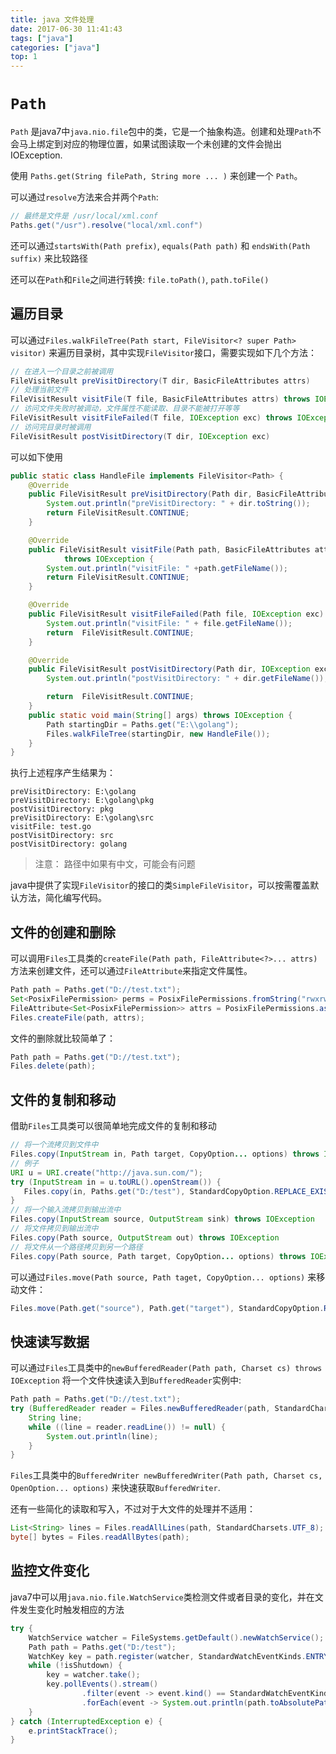 ```yaml
---
title: java 文件处理
date: 2017-06-30 11:41:43
tags: ["java"]
categories: ["java"]
top: 1
---
```

# `Path`
`Path` 是java7中`java.nio.file`包中的类，它是一个抽象构造。创建和处理`Path`不会马上绑定到对应的物理位置，如果试图读取一个未创建的文件会抛出IOException.

使用 `Paths.get(String filePath, String more ... )` 来创建一个 `Path`。

可以通过`resolve`方法来合并两个`Path`: 
```java
// 最终是文件是 /usr/local/xml.conf 
Paths.get("/usr").resolve("local/xml.conf")
```

还可以通过`startsWith(Path prefix)`, `equals(Path path)` 和 `endsWith(Path suffix)` 来比较路径

还可以在`Path`和`File`之间进行转换: `file.toPath()`, `path.toFile()`

## 遍历目录
可以通过`Files.walkFileTree(Path start, FileVisitor<? super Path> visitor)` 来遍历目录树，其中实现`FileVisitor`接口，需要实现如下几个方法：
```java
// 在进入一个目录之前被调用
FileVisitResult preVisitDirectory(T dir, BasicFileAttributes attrs)
// 处理当前文件
FileVisitResult visitFile(T file, BasicFileAttributes attrs) throws IOException
// 访问文件失败时被调动，文件属性不能读取、目录不能被打开等等
FileVisitResult visitFileFailed(T file, IOException exc) throws IOException
// 访问完目录时被调用
FileVisitResult postVisitDirectory(T dir, IOException exc)
```
可以如下使用
```java
public static class HandleFile implements FileVisitor<Path> {
    @Override
    public FileVisitResult preVisitDirectory(Path dir, BasicFileAttributes attrs) throws IOException {
        System.out.println("preVisitDirectory: " + dir.toString());
        return FileVisitResult.CONTINUE;
    }

    @Override
    public FileVisitResult visitFile(Path path, BasicFileAttributes attrs)
            throws IOException {
        System.out.println("visitFile: " +path.getFileName());
        return FileVisitResult.CONTINUE;
    }

    @Override
    public FileVisitResult visitFileFailed(Path file, IOException exc) throws IOException {
        System.out.println("visitFile: " + file.getFileName());
        return  FileVisitResult.CONTINUE;
    }

    @Override
    public FileVisitResult postVisitDirectory(Path dir, IOException exc) throws IOException {
        System.out.println("postVisitDirectory: " + dir.getFileName());

        return  FileVisitResult.CONTINUE;
    }
    public static void main(String[] args) throws IOException {
        Path startingDir = Paths.get("E:\\golang");
        Files.walkFileTree(startingDir, new HandleFile());
    }
}
```
执行上述程序产生结果为：
```
preVisitDirectory: E:\golang
preVisitDirectory: E:\golang\pkg
postVisitDirectory: pkg
preVisitDirectory: E:\golang\src
visitFile: test.go
postVisitDirectory: src
postVisitDirectory: golang
```

> 注意： 路径中如果有中文，可能会有问题
 
java中提供了实现`FileVisitor`的接口的类`SimpleFileVisitor`，可以按需覆盖默认方法，简化编写代码。

## 文件的创建和删除
可以调用`Files`工具类的`createFile(Path path, FileAttribute<?>... attrs)`方法来创建文件，还可以通过`FileAttribute`来指定文件属性。
```java
Path path = Paths.get("D://test.txt");
Set<PosixFilePermission> perms = PosixFilePermissions.fromString("rwxrw-r--");
FileAttribute<Set<PosixFilePermission>> attrs = PosixFilePermissions.asFileAttribute(perms);
Files.createFile(path, attrs);
```

文件的删除就比较简单了：
```java
Path path = Paths.get("D://test.txt");
Files.delete(path);
```

## 文件的复制和移动
借助`Files`工具类可以很简单地完成文件的复制和移动
```java
// 将一个流拷贝到文件中
Files.copy(InputStream in, Path target, CopyOption... options) throws IOException
// 例子
URI u = URI.create("http://java.sun.com/");
try (InputStream in = u.toURL().openStream()) {
   Files.copy(in, Paths.get("D:/test"), StandardCopyOption.REPLACE_EXISTING);
}
// 将一个输入流拷贝到输出流中
Files.copy(InputStream source, OutputStream sink) throws IOException
// 将文件拷贝到输出流中
Files.copy(Path source, OutputStream out) throws IOException
// 将文件从一个路径拷贝到另一个路径
Files.copy(Path source, Path target, CopyOption... options) throws IOException
```

可以通过`Files.move(Path source, Path taget, CopyOption... options)` 来移动文件：
```java
Files.move(Path.get("source"), Path.get("target"), StandardCopyOption.REPLACE_EXISTING, StandardCopyOption.COPY_ATTRIBUTES);
```

## 快速读写数据
可以通过`Files`工具类中的`newBufferedReader(Path path, Charset cs) throws IOException` 将一个文件快速读入到`BufferedReader`实例中:
```java
Path path = Paths.get("D://test.txt");
try (BufferedReader reader = Files.newBufferedReader(path, StandardCharsets.UTF_8)) {
    String line;
    while ((line = reader.readLine()) != null) {
        System.out.println(line);
    }
}
```

`Files`工具类中的`BufferedWriter newBufferedWriter(Path path, Charset cs, OpenOption... options)` 来快速获取`BufferedWriter`.

还有一些简化的读取和写入，不过对于大文件的处理并不适用：
```java
List<String> lines = Files.readAllLines(path, StandardCharsets.UTF_8);
byte[] bytes = Files.readAllBytes(path);
```

## 监控文件变化
java7中可以用`java.nio.file.WatchService`类检测文件或者目录的变化，并在文件发生变化时触发相应的方法
```java
try {
    WatchService watcher = FileSystems.getDefault().newWatchService();
    Path path = Paths.get("D:/test");
    WatchKey key = path.register(watcher, StandardWatchEventKinds.ENTRY_MODIFY);
    while (!isShutdown) {
        key = watcher.take();
        key.pollEvents().stream()
                .filter(event -> event.kind() == StandardWatchEventKinds.ENTRY_MODIFY)
                .forEach(event -> System.out.println(path.toAbsolutePath().toString() + " has been modified"));
    }
} catch (InterruptedException e) {
    e.printStackTrace();
}
```